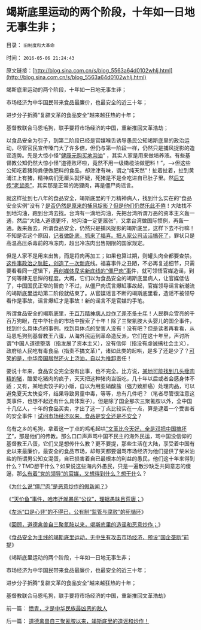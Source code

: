 # 竭斯底里运动的两个阶段，十年如一日地无事生非；

目录： `旧制度和大革命` 

时间： `2016-05-06 21:24:43` 

原文链接：[http://blog.sina.com.cn/s/blog_5563a64d0102whlj.html](http://blog.sina.com.cn/s/blog_5563a64d0102whlj.html)

竭斯底里运动的两个阶段，十年如一日地无事生非；

市场经济为中华国民带来食品最廉价，也最安全的近三十年；

进步分子折腾“复辟文革的食品安全”越来越狂热的十年；

基督教联合马恩毛狗，联手要将市场经济的中国，重新推回文革浩劫；

以食品安全为引子，到第二阶段已经是官媒喉舌诱导愚民公知竭斯底里的政治运动，尽管官民宣传嗓门大了许多倍，但仍与第一阶段一样，仍然只是捕风捉影的造谣造势。先是大惊小怪“[健康元购买地沟油](../../../2012/9/6/公害知识分子又炒作“健康元地沟油.md)”
，其实人家是用来做培养液。有些基督教公知仍然大惊小怪“道德败坏啦，竟然不用一级橄榄油做肥料！”，——>但这些公知吃着猪狗粪便做肥料的食品，却津津有味，谓之“纯天然”！扯着扯着，扯到黄浦江上有猪，精神病们无厘头就怀疑，死猪是不是全吃进自已肚子里。然[后又传“老鼠肉”](../../../2013/5/7/民粹炒作“老鼠肉，狐狸肉”.md)，其实那是正常的海狸肉，再是僵尸肉谣言。

就这样扯到七八年的食品安全，竭斯底里的千万精神病人，找到什么实在的“食品安全实例”没有？[是否仍然是原来的捕风捉影？但是他们仍然乐此不倦](../../../2014/9/21/地沟油事件，只是竭斯底里地追求“道德安全”的极权主义.md)！大陆找不到地沟油，跑到台湾去找。台湾有一滴地沟油，先把台湾所谓万恶的资本主义轰一通，然后“大陆人道德更坏，地沟油一定更嚣张”，又拿台湾做国际惯例，再轰一通。轰来轰去，所谓食品安全，仍然只是捕风捉影的竭斯底里，这样下去不行嘛！不知是否这个原因，[记者做卧底，抓来了福喜。把人家公司活活搞死了](../../../2014/8/29/福喜事件暴露的，中华暴民让人毛骨悚然的正义逻辑.md)，罪状只是高温高压杀毒前的冷冻肉，超出冷冻肉出售期限的国家规定。

但是人家不是用来出售，而是将肉再加工；如果也算过期，则罐头肉全都要查禁。[这件事政治之肮脏，创造了一次新底](../../../2014/8/27/中国传统文化，对极权主义的强烈偏好.md)线。福喜事件之丑陋，不必再复述细节，只需要看看同一逻辑下，[再创媒体卑劣新底线的“僵尸肉”事](../../../2015/7/1/为什么说“僵尸肉”是央视炒作的假新闻？.md)件，就可领悟官媒造谣，到了何等肆无忌惮的程度。大概，它们以为食品安全的竭斯底里病人，让官媒低估了，中国国民正常的智商？不过，从僵尸肉谎言爆缸事故起，官媒领导谣言新潮流的竭斯底里运动第二阶段就结束了。从官媒谣言不断的竭斯底里看，造谣不被领导看作是事故，谣言爆缸才是事故！新的谣言不是官媒的手笔。

所谓食品安全的竭斯底里，[千百万精神病人炒作了差不多十年](../../../2012/12/23/食品安全的竭斯底里不是“被洗脑”.md)！人民群众雪亮的千百万狗眼，在中华社会的市场中搜索了十年！除了三聚氰胺大头婴儿的国企事件，找到什么具体点的事例，找到具体点的受害人没有！没有吧？但是读者再看看，从马恩毛狗到基督教王八蛋，从海外民运到革命造反派，它们在这十年里，声讨所谓“中国人道德堕落（指发展了资本主义），没有信仰（指没有虔诚搞社会主义），政府给人民吃有毒食品（指责不搞文革）”，诸如此类的起哄，是多了还是少了？[可笑的是，中华帝国居然还火上浇油，自以为推卸责](../../../2016/5/4/道德禽兽自三聚氰胺以来，竭斯底里的造谣和炒作！.md)任！

要说十年来，食品安全完全没有出事，也不完全。比方说，[某地可能找到几头瘦肉精的猪](../../../2011/4/1/瘦肉精又是传媒小题大作.md)，酷爱吃猪肉的疯子，天天把这种猪肉当饭吃，几十年以后或者会感身体不适；又有，某地卖饺子的小贩，自以为用亚硝酸盐（强力致肝癌）处理肉品，可以避免夏天太快变坏，结果导致男童中毒，等等，总有几件吧？（笔者尽管很注意这类事件，也想不起还有什么具体案子）。但是除了国企那次三聚氰胺以外，全中国十几亿人，十年的食品买卖，才出了这一丁点比较实在一点，算是逮着一个受害者的安全事件！[试问市场经济以来，食品是安全还是不安全](../../../2012/5/8/细节理性主义乌托邦的忆苦思甜.md)？

乌有之乡的毛狗，拿着这一丁点的鸡毛起哄[“文革比今天好，全是邓把中国搞坏了](../../../2012/5/7/乌托邦的诸神与天堂.md)”，那是他们的传教。那么口口声声骂中国不民主的海外民运，骂中国没信仰的基督教王八蛋，它们又是想传什么教？更不要提，那些生活在大陆，享受着中国有史以来最廉价，最安全的食品市场，却每天都要谩骂市场经济为他们提供了柴米油盐的所谓男公知女混蛋，自已损害着自已最根本的利益的愚民，他们这十年来得到什么？TMD想干什么？如果说这些海内外愚民，只是一遍散沙缺乏共同意志的傻逼，那[么有着“党的领导”的官媒，又想得到什么？想干什](../../../2012/6/18/不应鼓励炒作食品安全的竭斯底里.md)么？

《[为什么说“僵尸肉”是恶意炒作的假新闻？](../../../2015/7/1/为什么说“僵尸肉”是央视炒作的假新闻？.md)》

《[“天价鱼”事件，哈市迁就暴民“公议”，理据愚昧且荒唐；](../../../2016/2/21/“天价鱼”事件，哈市迁就暴民“公议”，理据愚昧且荒唐.md)》

《[左派“口是心非”的不得已，公有制“监管与腐败”的死循环](../../../2016/3/21/左派“口是心非”的不得已，公有制“监管与腐败”的死循环；.md)》

《[回顾，道德禽兽自三聚氰胺以来，竭斯底里的造谣和恶意炒作；](../../../2016/5/4/道德禽兽自三聚氰胺以来，竭斯底里的造谣和炒作！.md)》

《[食品安全为主线的竭斯底里运动，无中生有攻击市场经济，预设“国企垄断”前提](../../../2016/5/5/胡乱反政府的愚民，竭斯底里的运动.md)》

《竭斯底里运动的两个阶段，十年如一日地无事生非；

市场经济为中华国民带来食品最廉价，也最安全的近三十年；

进步分子折腾“复辟文革的食品安全”越来越狂热的十年；

基督教联合马恩毛狗，联手要将市场经济的中国，重新推回文革浩劫》

前一篇： [愤青，才是中华民族最凶恶的敌人](../../../2016/5/12/愤青，才是中华民族最凶恶的敌人.md)

后一篇： [道德禽兽自三聚氰胺以来，竭斯底里的造谣和炒作！](../../../2016/5/4/道德禽兽自三聚氰胺以来，竭斯底里的造谣和炒作！.md)

